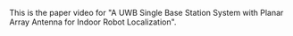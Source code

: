 This is the paper video for "A UWB Single Base Station System with Planar Array Antenna  for Indoor Robot Localization".

